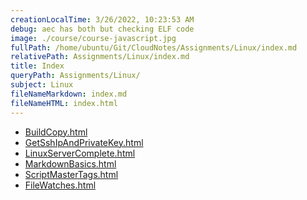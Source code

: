 ```yaml
---
creationLocalTime: 3/26/2022, 10:23:53 AM
debug: aec has both but checking ELF code
image: ./course/course-javascript.jpg
fullPath: /home/ubuntu/Git/CloudNotes/Assignments/Linux/index.md
relativePath: Assignments/Linux/index.md
title: Index
queryPath: Assignments/Linux/
subject: Linux
fileNameMarkdown: index.md
fileNameHTML: index.html
---
```



<!-- toc -->
<!-- tocstop -->

* [BuildCopy.html](BuildCopy.html)
* [GetSshIpAndPrivateKey.html](GetSshIpAndPrivateKey.html)
* [LinuxServerComplete.html](LinuxServerComplete.html)
* [MarkdownBasics.html](MarkdownBasics.html)
* [ScriptMasterTags.html](ScriptMasterTags.html)
* [FileWatches.html](FileWatches.html)